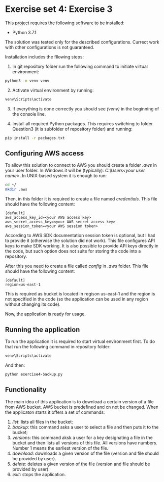 # Exercise set 4: Exercise 3

This project requires the following software to be installed:

* Python 3.7.1

The solution was tested only for the described configurations. Currect work with other configurations is not guaranteed.

Installation includes the fllowing steps:
1. In git repository folder run the following command to initiate virtual environment:

```bash
python3 -m venv venv
```

2. Activate virtual environment by running:

```bash
venv\Scripts\activate
```

3. If everything is done correctly you should see *(venv)* in the beginning of the console line.

4. Install all required Python packages. This requires switching to folder Question3 (it is subfolder of repository folder) and running:

```bash
pip install -r packages.txt
```

## Configuring AWS access

To allow this solution to connect to AWS you should create a folder *.aws* in your user folder. In Windows it will be (typically): *C:\Users\<your user name>*. In UNIX-based system it is enough to run:

```bash
cd ~/
mkdir .aws
```
Then, in this folder it is required to create a file named *credentials*. This file should have the following content:

```
[default]
aws_access_key_id=<your AWS access key>
aws_secret_access_key=<your AWS secret access key>
aws_session_token=<your AWS session token>
```

According to AWS SDK documentation session token is optional, but I had to provide it (otherwise the solution did not work). This file configures API keys to make SDK working. It is also possible to provide API keys directly in the code, but such option does not suite for storing the code into a repository.

After this you need to create a file called *config* in *.aws* folder. This file should have the following content:

```
[default]
region=us-east-1
```

This is required as bucket is located in regison us-east-1 and the region is not specified in the code (so the application can be used in any region without changing its code).

Now, the application is ready for usage.

## Running the application

To run the application it is required to start virtual environment first. To do that run the following command in repository folder:

```bash
venv\Scripts\activate
```

And then:

```bash
python exercise4-backup.py
```

## Functionality

The main idea of this application is to download a certain version of a file from AWS bucket. AWS bucket is predefined and cn not be changed. When the applicaton starts it offers a set of commands:

1. *list*: lists all files in the bucket;
1. *backup*: this command asks a user to select a file and then puts it to the bucket;
1. *versions*: this command aksk a user for a key designating a file in the bucket and then lists all versions of this file. All versions have numbers. Number 1 means the earliest version of the file.
1. *download*: downloads a given version of the file (version and file should be provided by user).
1. *delete*: deletes a given version of the file (version and file should be provided by user).
1. *exit*: stops the application.